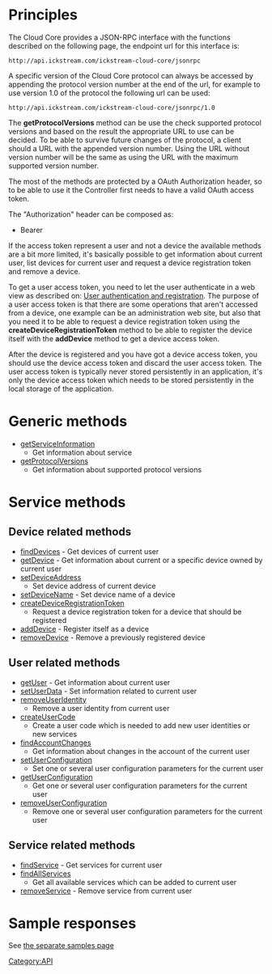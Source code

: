 # Principles

The Cloud Core provides a JSON-RPC interface with the functions
described on the following page, the endpoint url for this interface is:

    http://api.ickstream.com/ickstream-cloud-core/jsonrpc

A specific version of the Cloud Core protocol can always be accessed by
appending the protocol version number at the end of the url, for example
to use version 1.0 of the protocol the following url can be used:

    http://api.ickstream.com/ickstream-cloud-core/jsonrpc/1.0

The **getProtocolVersions** method can be use the check supported
protocol versions and based on the result the appropriate URL to use can
be decided. To be able to survive future changes of the protocol, a
client should a URL with the appended version number. Using the URL
without version number will be the same as using the URL with the
maximum supported version number.

The most of the methods are protected by a OAuth Authorization header,
so to be able to use it the Controller first needs to have a valid OAuth
access token.

The "Authorization" header can be composed as:

  - Bearer <accessToken>

If the access token represent a user and not a device the available
methods are a bit more limited, it's basically possible to get
information about current user, list devices for current user and
request a device registration token and remove a device.

To get a user access token, you need to let the user authenticate in a
web view as described on: [User authentication and
registration](User_authentication_and_registration "wikilink"). The
purpose of a user access token is that there are some operations that
aren't accessed from a device, one example can be an administration web
site, but also that you need it to be able to request a device
registration token using the **createDeviceRegistrationToken** method to
be able to register the device itself with the **addDevice** method to
get a device access token.

After the device is registered and you have got a device access token,
you should use the device access token and discard the user access
token. The user access token is typically never stored persistently in
an application, it's only the device access token which needs to be
stored persistently in the local storage of the application.

# Generic methods

  - [getServiceInformation](Service_Protocol/getServiceInformation "wikilink")
    - Get information about service
  - [getProtocolVersions](Service_Protocol/getProtocolVersions "wikilink")
    - Get information about supported protocol versions

# Service methods

## Device related methods

  - [findDevices](Cloud_Core_Protocol/findDevices "wikilink") - Get
    devices of current user
  - [getDevice](Cloud_Core_Protocol/getDevice "wikilink") - Get
    information about current or a specific device owned by current user
  - [setDeviceAddress](Cloud_Core_Protocol/setDeviceAddress "wikilink")
    - Set device address of current device
  - [setDeviceName](Cloud_Core_Protocol/setDeviceName "wikilink") -
    Set device name of a device
  - [createDeviceRegistrationToken](Cloud_Core_Protocol/createDeviceRegistrationToken "wikilink")
    - Request a device registration token for a device that should be
    registered
  - [addDevice](Cloud_Core_Protocol/addDevice "wikilink") - Register
    itself as a device
  - [removeDevice](Cloud_Core_Protocol/removeDevice "wikilink") -
    Remove a previously registered device

## User related methods

  - [getUser](Cloud_Core_Protocol/getUser "wikilink") - Get
    information about current user
  - [setUserData](Cloud_Core_Protocol/setUserData "wikilink") - Set
    information related to current user
  - [removeUserIdentity](Cloud_Core_Protocol/removeUserIdentity "wikilink")
    - Remove a user identity from current user
  - [createUserCode](Cloud_Core_Protocol/createUserCode "wikilink")
    - Create a user code which is needed to add new user identities or
    new services
  - [findAccountChanges](Cloud_Core_Protocol/findAccountChanges "wikilink")
    - Get information about changes in the account of the current user
  - [setUserConfiguration](Cloud_Core_Protocol/setUserConfiguration "wikilink")
    - Set one or several user configuration parameters for the current
    user
  - [getUserConfiguration](Cloud_Core_Protocol/getUserConfiguration "wikilink")
    - Get one or several user configuration parameters for the current
    user
  - [removeUserConfiguration](Cloud_Core_Protocol/removeUserConfiguration "wikilink")
    - Remove one or several user configuration parameters for the
    current user

## Service related methods

  - [findService](Cloud_Core_Protocol/findServices "wikilink") - Get
    services for current user
  - [findAllServices](Cloud_Core_Protocol/findAllServices "wikilink")
    - Get all available services which can be added to current user
  - [removeService](Cloud_Core_Protocol/removeService "wikilink") -
    Remove service from current user

# Sample responses

See [the separate samples
page](Cloud_Core_Protocol/Examples "wikilink")

[Category:API](Introduction "wikilink")

